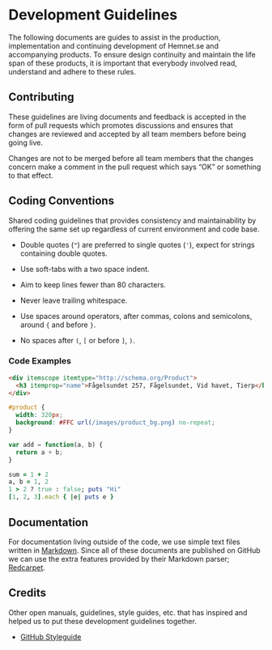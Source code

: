 Development Guidelines
======================

The following documents are guides to assist in the production, implementation 
and continuing development of Hemnet.se and accompanying products. To ensure 
design continuity and maintain the life span of these products, it is 
important that everybody involved read, understand and adhere to these rules.


Contributing
------------

These guidelines are living documents and feedback is accepted in the form of 
pull requests which promotes discussions and ensures that changes are reviewed 
and accepted by all team members before being going live.

Changes are not to be merged before all team members that the changes concern 
make a comment in the pull request which says “OK” or something to that effect.


Coding Conventions
------------------

Shared coding guidelines that provides consistency and maintainability by 
offering the same set up regardless of current environment and code base.

* Double quotes (`"`) are preferred to single quotes (`'`), expect for strings 
  containing double quotes.

* Use soft-tabs with a two space indent.

* Aim to keep lines fewer than 80 characters.

* Never leave trailing whitespace.

* Use spaces around operators, after commas, colons and semicolons, around `{` 
  and before `}`.

* No spaces after `(`, `[` or before `]`, `)`.

### Code Examples

```html
<div itemscope itemtype="http://schema.org/Product">
  <h3 itemprop="name">Fågelsundet 257, Fågelsundet, Vid havet, Tierp</h3>
</div>
```

```css
#product {
  width: 320px;
  background: #FFC url(/images/product_bg.png) no-repeat;
}
```

```javascript
var add = function(a, b) {
  return a + b;
}
```

```ruby
sum = 1 + 2
a, b = 1, 2
1 > 2 ? true : false; puts "Hi"
[1, 2, 3].each { |e| puts e }
```


Documentation
-------------

For documentation living outside of the code, we use simple text files written 
in [Markdown][md]. Since all of these documents are published on GitHub we 
can use the extra features provided by their Markdown parser; [Redcarpet][rc].


Credits
-------

Other open manuals, guidelines, style guides, etc. that has inspired and 
helped us to put these development guidelines together.

* [GitHub Styleguide](https://github.com/styleguide)


[md]: (http://daringfireball.net/projects/markdown/syntax)
[rc]: https://github.com/tanoku/redcarpet